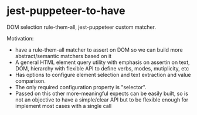 # jest-puppeteer-to-have

DOM selection rule-them-all, jest-puppeteer custom matcher. 

Motivation:
* have a rule-them-all matcher to assert on DOM so we can build more abstract/semantic matchers based on it
* A general HTML element query utility with emphasis on assertin on text, DOM, hierarchy with flexible API to define verbs, modes, mutiplicity, etc
* Has options to configure element selection and text extraction and value comparison. 
* The only required configuration property is "selector".
* Passed on this other more-meaningful expects can be easily built, so is not an objective to have a simple/clear API but to be flexible enough for implement most cases with a single call